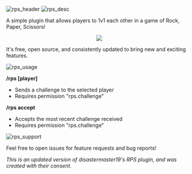 ![rps_header](https://github.com/jcurtis06/RockPaperScissors/assets/77545656/f753c9ca-54ca-4f8f-b5e0-7927e8a6f07c)
![rps_desc](https://github.com/jcurtis06/RockPaperScissors/assets/77545656/14f8c555-df55-43b1-8984-4e663f86746d)

A simple plugin that allows players to 1v1 each other in a game of Rock, Paper, Scissors!

<p align="center">
  <img src="https://github.com/jcurtis06/RockPaperScissors/assets/77545656/3cfee499-1c82-4b28-9bd9-87a521da67e3" />
</p>

It's free, open source, and consistently updated to bring new and exciting features.

![rps_usage](https://github.com/jcurtis06/RockPaperScissors/assets/77545656/98dd9a4e-9419-48a0-b7e3-66a0bd1a7946)

**/rps [player]**
- Sends a challenge to the selected player
- Requires permission "rps.challenge"

**/rps accept**
- Accepts the most recent challenge received
- Requires permission "rps.challenge"

![rps_support](https://github.com/jcurtis06/RockPaperScissors/assets/77545656/17468b03-1baa-4ee4-92d1-895f6215c4e6)

Feel free to open issues for feature requests and bug reports!

_This is an updated version of disastermaster19's RPS plugin, and was created with their consent._
